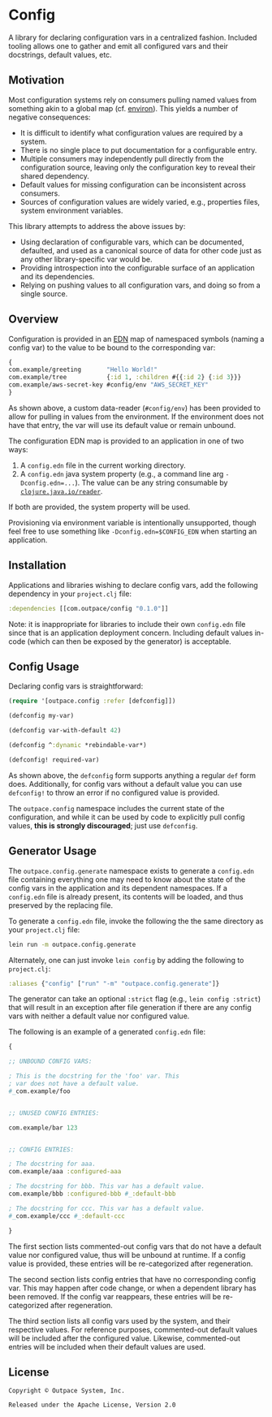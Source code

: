 # Config


A library for declaring configuration vars in a centralized fashion. Included tooling allows one to gather and emit all configured vars and their docstrings, default values, etc.


## Motivation

Most configuration systems rely on consumers pulling named values from something akin to a global map (cf. [environ](https://github.com/weavejester/environ)). This yields a number of negative consequences:

- It is difficult to identify what configuration values are required by a system.
- There is no single place to put documentation for a configurable entry.
- Multiple consumers may independently pull directly from the configuration source, leaving only the configuration key to reveal their shared dependency.
- Default values for missing configuration can be inconsistent across consumers.
- Sources of configuration values are widely varied, e.g., properties files, system environment variables.

This library attempts to address the above issues by:

- Using declaration of configurable vars, which can be documented, defaulted, and used as a canonical source of data for other code just as any other library-specific var would be.
- Providing introspection into the configurable surface of an application and its dependencies.
- Relying on pushing values to all configuration vars, and doing so from a single source.


## Overview

Configuration is provided in an [EDN](http://edn-format.org) map of namespaced symbols (naming a config var) to the value to be bound to the corresponding var:

```clojure
{
com.example/greeting       "Hello World!"
com.example/tree           {:id 1, :children #{{:id 2} {:id 3}}}
com.example/aws-secret-key #config/env "AWS_SECRET_KEY"
}
```

As shown above, a custom data-reader (`#config/env`) has been provided to allow for pulling in values from the environment. If the environment does not have that entry, the var will use its default value or remain unbound.

The configuration EDN map is provided to an application in one of two ways:

1. A `config.edn` file in the current working directory.
2. A `config.edn` java system property (e.g., a command line arg `-Dconfig.edn=...`). The value can be any string consumable by [`clojure.java.io/reader`](http://clojure.github.io/clojure/clojure.java.io-api.html#clojure.java.io/reader).

If both are provided, the system property will be used.

Provisioning via environment variable is intentionally unsupported, though feel free to use something like `-Dconfig.edn=$CONFIG_EDN` when starting an application.


## Installation

Applications and libraries wishing to declare config vars, add the following dependency in your `project.clj` file:

```clojure
:dependencies [[com.outpace/config "0.1.0"]]
```

Note: it is inappropriate for libraries to include their own `config.edn` file since that is an application deployment concern. Including default values in-code (which can then be exposed by the generator) is acceptable.


## Config Usage

Declaring config vars is straightforward:

```clojure
(require '[outpace.config :refer [defconfig]])

(defconfig my-var)

(defconfig var-with-default 42)

(defconfig ^:dynamic *rebindable-var*)

(defconfig! required-var)
```

As shown above, the `defconfig` form supports anything a regular `def` form does. Additionally, for config vars without a default value you can use `defconfig!` to throw an error if no configured value is provided.

The `outpace.config` namespace includes the current state of the configuration, and while it can be used by code to explicitly pull config values, **this is strongly discouraged**; just use `defconfig`.

## Generator Usage

The `outpace.config.generate` namespace exists to generate a `config.edn` file containing everything one may need to know about the state of the config vars in the application and its dependent namespaces. If a `config.edn` file is already present, its contents will be loaded, and thus preserved by the replacing file.

To generate a `config.edn` file, invoke the following the the same directory as your `project.clj` file:

```bash
lein run -m outpace.config.generate
```

Alternately, one can just invoke `lein config` by adding the following to `project.clj`:

```clojure
:aliases {"config" ["run" "-m" "outpace.config.generate"]}
```

The generator can take an optional `:strict` flag (e.g., `lein config :strict`) that will result in an exception after file generation if there are any config vars with neither a default value nor configured value.

The following is an example of a generated `config.edn` file:

```clojure
{

;; UNBOUND CONFIG VARS:

; This is the docstring for the 'foo' var. This
; var does not have a default value.
#_com.example/foo


;; UNUSED CONFIG ENTRIES:

com.example/bar 123


;; CONFIG ENTRIES:

; The docstring for aaa.
com.example/aaa :configured-aaa

; The docstring for bbb. This var has a default value.
com.example/bbb :configured-bbb #_:default-bbb

; The docstring for ccc. This var has a default value.
#_com.example/ccc #_:default-ccc

}
```

The first section lists commented-out config vars that do not have a default value nor configured value, thus will be unbound at runtime. If a config value is provided, these entries will be re-categorized after regeneration.

The second section lists config entries that have no corresponding config var. This may happen after code change, or when a dependent library has been removed. If the config var reappears, these entries will be re-categorized after regeneration.

The third section lists all config vars used by the system, and their respective values.  For reference purposes, commented-out default values will be included after the configured value.  Likewise, commented-out entries will be included when their default values are used.

## License

    Copyright © Outpace System, Inc.
    
    Released under the Apache License, Version 2.0
